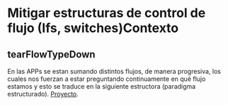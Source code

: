 # Mitigar estructuras de control de flujo (Ifs, switches)Contexto

## tearFlowTypeDown	

En las APPs se estan sumando distintos flujos, de manera progresiva, los cuales nos fuerzan a estar preguntando continuamente en qué flujo estamos y esto se traduce en la siguiente estructora (paradigma estructurado). [Proyecto][tearFlowTypeDown].


[tearFlowTypeDown]: ./tearFlowTypeDown
